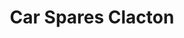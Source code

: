 ---
title: "Car Spares Clacton"
url: /clacton-on-sea/car-spares-clacton-ford-road/
shop: car repair
---